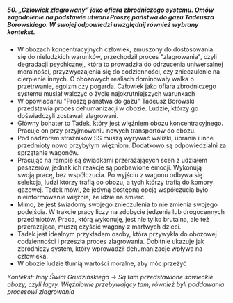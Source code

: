  ##### 50. „Człowiek zlagrowany” jako ofiara zbrodniczego systemu. Omów zagadnienie na podstawie utworu Proszę państwa do gazu Tadeusza Borowskiego. W swojej odpowiedzi uwzględnij również wybrany kontekst.

- W obozach koncentracyjnych człowiek, zmuszony do dostosowania się do nieludzkich warunków, przechodził proces "zlagrowania", czyli degradacji psychicznej, która to prowadziła do odrzucenia uniwersalnej moralności, przyzwyczajenia się do codzienności, czy znieczulenie na cierpienie innych. O obozowych realiach dominowały walka o przetrwanie, egoizm czy pogarda. Człowiek jako ofiara zbrodniczego systemu musiał walczyć o życie najokrutniejszych warunkach
- W opowiadaniu "Proszę państwa do gazu" Tadeusz Borowski przedstawia proces dehumanizacji w obozie. Ludzie, którzy go doświadczyli zostawali zlagrowani. 
- Główny bohater to Tadek, który jest więźniem obozu koncentracyjnego. Pracuje on przy przyjmowaniu nowych transportów do obozu.
- Pod nadzorem strażników SS muszą wyrywać walizki, ubrania i inne przedmioty nowo przybyłym więźniom. Dodatkowo są odpowiedzialni za sprzątanie wagonów. 
- Pracując na rampie są świadkami przerażających scen z udziałem pasażerów, jednak ich reakcje są pozbawione emocji. Wykonują swoją pracę, bez współczucia. Po wyjściu z wagonu odbywa się selekcja, ludzi którzy trafią do obozu, a tych którzy trafią do komory gazowej. Tadek mówi, że jedyną dostępną opcją współczucia było nieinformowanie więźnia, że idzie na śmierć. 
- Mimo, że jest świadomy swojego znieczulenia to nie zmienia swojego podejścia. W trakcie pracy liczy na zdobycie jedzenia lub drogocennych przedmiotów. Praca, którą wykonuję, jest nie tylko brutalna, ale też przerażająca, muszą czyścić wagony z martwych dzieci. 
- Tadek jest idealnym przykładem osoby, która przywykła do obozowej codzienności i przeszła proces zlagrowania. Dobitnie ukazuje jak zbrodniczy system, który wprowadził dehumanizacje wpływa na człowieka. 
- W obozie ludzie tłumią wartości moralne, aby móc przeżyć 

*Kontekst: Inny Świat Grudzińskiego -> Są tam przedstawione sowieckie obozy, czyli łagry. Więźniowie przebywający tam, również byli poddawania procesowi zlagrowania*
